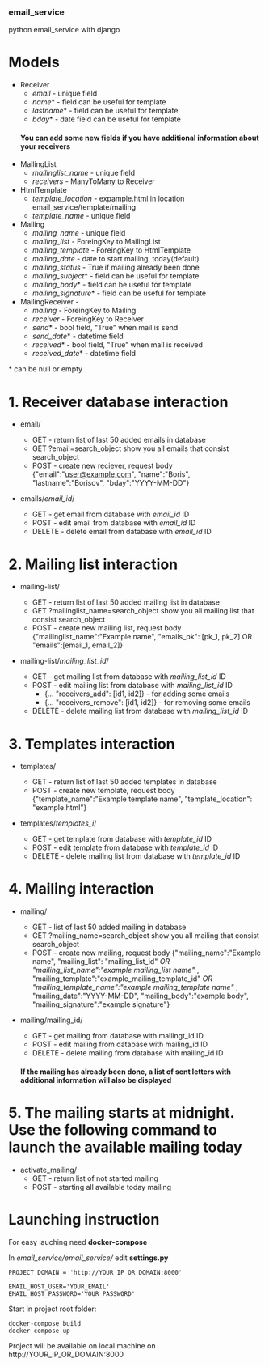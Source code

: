 ### email_service
python email_service with django

# Models 

  - Receiver
    - *email* -  unique field
    - *name*\* - field can be useful for template
    - *lastname*\* - field can be useful for template
    - *bday*\* - date field can be useful for template  
     #### You can add some new fields if you have additional information about your receivers
  - MailingList
    - *mailinglist_name* - unique field
    - *receivers* - ManyToMany to Receiver
  - HtmlTemplate
    - *template_location* - expample.html in location email_service/template/mailing
    - *template_name*  - unique field
  - Mailing
    - *mailing_name* - unique field
    - *mailing_list* - ForeingKey to MailingList
    - *mailing_template* - ForeingKey to HtmlTemplate
    - *mailing_date* - date to start mailing, today(default)
    - *mailing_status* - True if mailing already been done
    - *mailing_subject*\* - field can be useful for template
    - *mailing_body*\* - field can be useful for template
    - *mailing_signature*\* - field can be useful for template
 - MailingReceiver - 
    - *mailing* - ForeingKey to Mailing
    - *receiver* - ForeingKey to Receiver
    - *send*\* - bool field, "True" when mail is send
    - *send_date*\* - datetime field
    - *received*\* - bool field, "True" when mail is received
    - *received_date*\* - datetime field
    
 \* can be null or empty

# 1. Receiver database interaction
   - email/
     - GET - return list of last 50 added emails in database 
     - GET ?email=search_object  show you all emails that consist search_object                                               
     - POST - create new reciever, request body {"email":"user@example.com", "name":"Boris", "lastname":"Borisov", "bday":"YYYY-MM-DD"}
     
   - emails/*email_id*/ 
     - GET - get email from database with *email_id* ID
     - POST - edit email from database with *email_id* ID
     - DELETE - delete email from database with *email_id* ID
     
 # 2. Mailing list interaction
   - mailing-list/
     - GET - return list of last 50 added mailing list in database 
     - GET ?mailinglist_name=search_object  show you all mailing list that consist search_object                                             
     - POST - create new mailing list, request body {"mailinglist_name":"Example name", "emails_pk": [pk_1, pk_2] OR "emails":[email_1, email_2]}
    
   - mailing-list/*mailing_list_id*/ 
     - GET - get mailing list from database with *mailing_list_id* ID
     - POST - edit mailing list from database with *mailing_list_id* ID
       - {... "receivers_add": [id1, id2]} - for adding some emails
       - {... "receivers_remove": [id1, id2]} - for removing some emails
     - DELETE - delete mailing list from database with *mailing_list_id* ID
  
 # 3. Templates interaction
   - templates/
     - GET - return list of last 50 added templates in database                                            
     - POST - create new template, request body {"template_name":"Example template name", "template_location": "example.html"}
    
   - templates/*templates_i*/ 
     - GET - get template from database with *template_id* ID
     - POST - edit template  from database with *template_id* ID
     - DELETE - delete mailing list from database with *template_id* ID
  
  # 4. Mailing interaction   
   - mailing/
     - GET - list of last 50 added mailing in database 
     - GET ?mailing_name=search_object  show you all mailing that consist search_object                                             
     - POST - create new mailing, request body {"mailing_name":"Example name", "mailing_list": "mailing_list_id" *OR "mailing_list_name":"example mailing_list name"* ,  "mailing_template":"example_mailing_template_id" *OR "mailing_template_name":"example mailing_template name"* ,
     "mailing_date":"YYYY-MM-DD", "mailing_body":"example body", "mailing_signature":"example signature"}
    
   - mailing/mailing_id/ 
     - GET - get mailing from database with mailingt_id ID
     - POST - edit mailing from database with mailing_id ID
     - DELETE - delete mailing from database with mailing_id ID
    
     #### If the mailing has already been done, a list of sent letters with additional information will also be displayed
     
  # 5. The mailing starts at midnight. Use the following command to launch the available mailing today
   - activate_mailing/ 
     - GET - return list of not started mailing
     - POST - starting all available today mailing

    
 # Launching instruction
 For easy lauching need **docker-compose**
 
 In *email_service/email_service/* edit **settings.py**
 
    PROJECT_DOMAIN = 'http://YOUR_IP_OR_DOMAIN:8000'
 
    EMAIL_HOST_USER='YOUR_EMAIL'
    EMAIL_HOST_PASSWORD='YOUR_PASSWORD'
 
 Start in project root folder:
 
    docker-compose build
    docker-compose up
      
  Project will be available on local machine on http://YOUR_IP_OR_DOMAIN:8000
